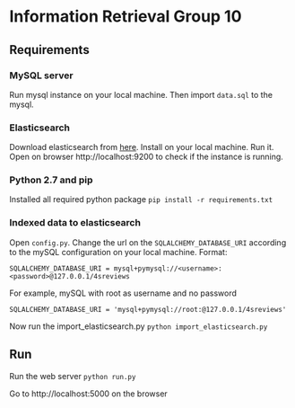 # Information Retrieval Group 10

## Requirements

### MySQL server

Run mysql instance on your local machine. Then import `data.sql` to the mysql.

### Elasticsearch

Download elasticsearch from [here](https://www.elastic.co/downloads/elasticsearch). Install on your local machine. Run it. Open on browser http://localhost:9200 to check if the instance is running.

### Python 2.7 and pip

Installed all required python package `pip install -r requirements.txt`

### Indexed data to elasticsearch

Open `config.py`. Change the url on the `SQLALCHEMY_DATABASE_URI` according to the mySQL configuration on your local machine. Format:

`SQLALCHEMY_DATABASE_URI = mysql+pymysql://<username>:<password>@127.0.0.1/4sreviews`

For example, mySQL with root as username and no password

`SQLALCHEMY_DATABASE_URI = 'mysql+pymysql://root:@127.0.0.1/4sreviews'`

Now run the import_elasticsearch.py
`python import_elasticsearch.py`

## Run

Run the web server `python run.py`

Go to http://localhost:5000 on the browser





